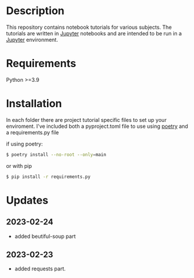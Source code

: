 # Description
This repository contains notebook tutorials for various subjects. 
The tutorials are written in [Jupyter](http://jupyter.org/) notebooks and are intended to be run in a [Jupyter](http://jupyter.org/) environment. 


# Requirements 
Python >=3.9

# Installation
In each folder there are project tutorial specific files to set up your enviroment. I've included both a pyproject.toml file to use using [poetry](https://python-poetry.org/) 
and a requirements.py file 

if using poetry: 

~~~bash
$ poetry install --no-root --only=main
~~~

or with pip
~~~bash
$ pip install -r requirements.py
~~~



# Updates
## 2023-02-24
 - added beutiful-soup part
## 2023-02-23
 - added requests part.
